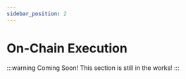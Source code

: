 ```yaml
---
sidebar_position: 2
---
```


# On-Chain Execution

:::warning Coming Soon!
This section is still in the works!
:::
